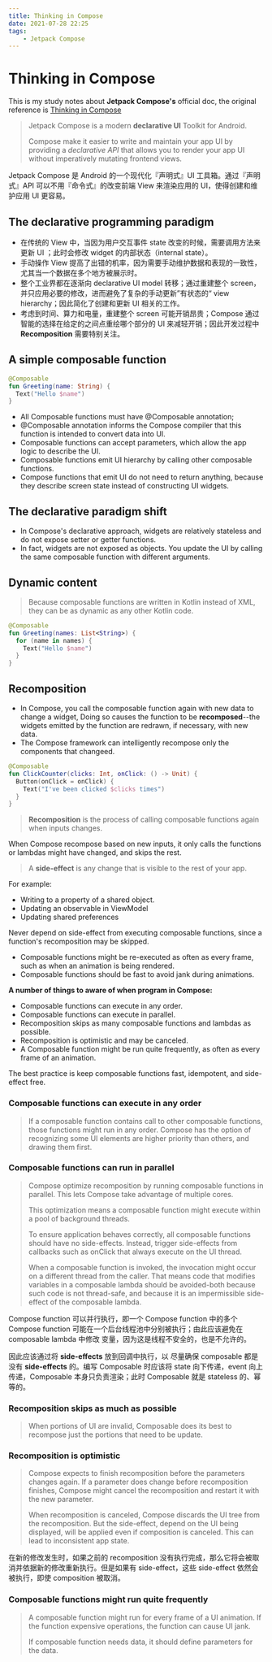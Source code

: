 ```yaml
---
title: Thinking in Compose
date: 2021-07-28 22:25
tags: 
    - Jetpack Compose
---
```


# Thinking in Compose

This is my study notes about **Jetpack Compose's** official doc, the original reference is [Thinking in Compose](https://developer.android.com/jetpack/compose/mental-model)

> Jetpack Compose is a modern **declarative UI** Toolkit for Android.
>
> Compose make it easier to write and maintain your app UI by providing a *declarative API* that allows you to render your app UI without imperatively mutating frontend views.

Jetpack Compose 是 Android 的一个现代化『声明式』UI 工具箱。通过『声明式』API 可以不用『命令式』的改变前端 View 来渲染应用的 UI，使得创建和维护应用 UI 更容易。

## The declarative programming paradigm

- 在传统的 View 中，当因为用户交互事件 state 改变的时候，需要调用方法来更新 UI ；此时会修改 widget 的内部状态（internal state）。
- 手动操作 View 提高了出错的机率，因为需要手动维护数据和表现的一致性，尤其当一个数据在多个地方被展示时。
- 整个工业界都在逐渐向 declarative UI model 转移；通过重建整个 screen，并只应用必要的修改，进而避免了复杂的手动更新”有状态的“ view hierarchy；因此简化了创建和更新 UI 相关的工作。
- 考虑到时间、算力和电量，重建整个 screen 可能开销昂贵；Compose 通过智能的选择在给定的之间点重绘哪个部分的 UI 来减轻开销；因此开发过程中 **Recomposition** 需要特别关注。

## A simple composable function

```kotlin
@Composable
fun Greeting(name: String) {
  Text("Hello $name")
}
```

- All Composable functions must have @Composable annotation;
- @Composable annotation informs the Compose compiler that this function is intended to convert data into UI.
- Composable functions can accept parameters, which allow the app logic to describe the UI.
- Composable functions emit UI hierarchy by calling other composable functions.
- Compose functions that emit UI do not need to return anything, because they describe screen state instead of constructing UI widgets.

## The declarative paradigm shift

- In Compose's declarative approach, widgets are relatively stateless and do not expose setter or getter functions.
- In fact, widgets are not exposed as objects. You update the UI by calling the same composable function with different arguments.

## Dynamic content

> Because composable functions are written in Kotlin instead of XML, they can be as dynamic as any other Kotlin code.

```kotlin
@Composable
fun Greeting(names: List<String>) {
  for (name in names) {
    Text("Hello $name")
  }
}
```

## Recomposition

- In Compose, you call the composable function again with new data to change a widget, Doing so causes the function to be **recomposed**--the widgets emitted by the function are  redrawn, if necessary, with new data.
- The Compose framework can intelligently recompose only the components that changeed.

```kotlin
@Composable
fun ClickCounter(clicks: Int, onClick: () -> Unit) {
  Button(onClick = onClick) {
    Text("I've been clicked $clicks times")
  }
}
```

> **Recomposition** is the process of calling composable functions again when inputs changes.

When Compose recompose based on new inputs, it only calls the functions or lambdas might have changed, and skips the rest.

> A **side-effect** is any change that is visible to the rest of your app.

For example:

- Writing to a property of a shared object.
- Updating an observable in ViewModel
- Updating shared preferences

Never depend on side-effect from executing composable functions, since a function's recomposition may be skipped.

- Composable functions might be re-executed as often as every frame, such as when an animation is being rendered.
- Composable functions should be fast to avoid jank during animations.

**A number of things to aware of when program in Compose:**

- Composable functions can execute in any order.
- Composable functions can execute in parallel.
- Recomposition skips as many composable functions and lambdas as possible.
- Recomposition is optimistic and may be canceled.
- A Composable function might be run quite frequently, as often as every frame of an animation.

The best practice is keep composable functions fast, idempotent, and side-effect free.

### Composable functions can execute in any order

> If a composable function contains call to other composable functions, those functions might run in any order. Compose has the option of recognizing some UI elements are higher priority than others, and drawing them first.

### Composable functions can run in parallel

> Compose optimize recomposition by running composable functions in parallel. This lets Compose take advantage of multiple cores. 
>
> This optimization means a composable function might execute within a pool of background threads.
>
> To ensure application behaves correctly, all composable functions should have no side-effects. Instead, trigger side-effects from callbacks such as onClick that always execute on the UI thread.
>
> When a composable function is invoked, the invocation might occur on a different thread from the caller. That means code that modifies variables in a composable lambda should be avoided-both because such code is not thread-safe, and because it is an impermissible side-effect of the composable lambda.

Compose function 可以并行执行，即一个 Compose function 中的多个 Compose function 可能在一个后台线程池中分别被执行；由此应该避免在 composable lambda 中修改 变量，因为这是线程不安全的，也是不允许的。

因此应该通过将 **side-effects** 放到回调中执行，以 尽量确保 composable 都是没有 **side-effects** 的。编写 Composable 时应该将 state  向下传递，event 向上传递，Composable 本身只负责渲染；此时 Composable 就是 stateless 的、幂等的。

### Recomposition skips as much as possible

> When portions of UI are invalid, Composable does its best to recompose just the portions that need to be update.

### Recomposition is optimistic

> Compose expects to finish recomposition before the parameters changes again. If a parameter does change before recomposition finishes, Compose might cancel the recomposition and restart it with the new parameter.
>
> When recomposition is canceled, Compose discards the UI tree from the recomposition. But the side-effect, depend on the UI being displayed, will be applied even if composition is canceled. This can lead to inconsistent app state.

在新的修改发生时，如果之前的 recomposition 没有执行完成，那么它将会被取消并依据新的修改重新执行。但是如果有 side-effect，这些 side-effect 依然会被执行，即使 composition 被取消。

### Composable functions might run quite frequently

> A composable function might run for every frame of a UI animation. If the function expensive operations, the function can cause UI jank.
>
> If composable function needs data, it should define parameters for the data.


